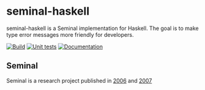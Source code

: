 # seminal-haskell

seminal-haskell is a Seminal implementation for Haskell. The goal is to make type error messages more friendly for developers.

[![Build](https://github.com/Arthi-chaud/seminal-haskell/actions/workflows/build.yml/badge.svg)](https://github.com/Arthi-chaud/seminal-haskell/actions/workflows/build.yml)
[![Unit tests](https://github.com/Arthi-chaud/seminal-haskell/actions/workflows/unit-tests.yaml/badge.svg)](https://github.com/Arthi-chaud/seminal-haskell/actions/workflows/unit-tests.yaml)
[![Documentation](https://github.com/Arthi-chaud/seminal-haskell/actions/workflows/documentation.yml/badge.svg)](https://arthi-chaud.github.io/seminal-haskell/)

## Seminal

Seminal is a research project published in [2006](https://dl.acm.org/doi/pdf/10.1145/1159876.1159887) and [2007](https://dl.acm.org/doi/pdf/10.1145/1273442.1250783)
